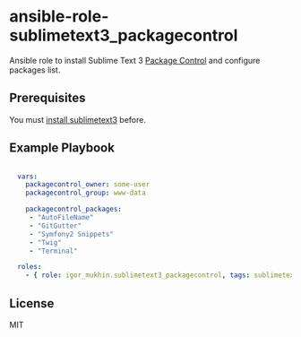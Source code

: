 # ansible-role-sublimetext3_packagecontrol

Ansible role to install Sublime Text 3 [Package Control](https://packagecontrol.io/) and configure packages list.

## Prerequisites

You must [install sublimetext3](https://galaxy.ansible.com/list#/roles/3070) before.

## Example Playbook

```yml

  vars:
    packagecontrol_owner: some-user
    packagecontrol_group: www-data

    packagecontrol_packages:
     - "AutoFileName"
     - "GitGutter"
     - "Symfony2 Snippets"
     - "Twig"
     - "Terminal"

  roles:
    - { role: igor_mukhin.sublimetext3_packagecontrol, tags: sublimetext3 }

```

## License

MIT
